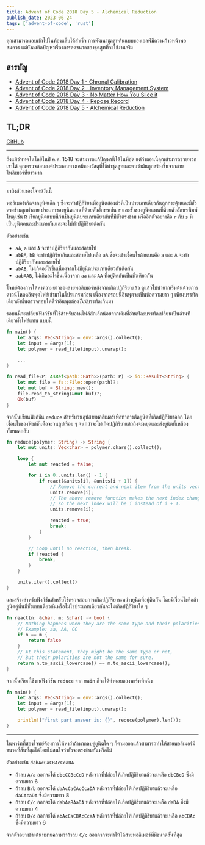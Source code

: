 ```yaml
---
title: Advent of Code 2018 Day 5 - Alchemical Reduction
publish_date: 2023-06-24
tags: ['advent-of-code', 'rust']
---
```


คุณสามารถแอบเข้าไปในห้องแล็บได้สำเร็จ การพัฒนาชุดสูทต้นแบบของเอลฟ์มีความก้าวหน้าพอสมควร แต่ยังคงติดปัญหาเรื่องการลดขนาดของชุดสูทที่จะใช้งานจริง

## สารบัญ

- [Advent of Code 2018 Day 1 - Chronal Calibration](/2022/7/6/advent-of-code-2018-day-1-chronal-calibration)
- [Advent of Code 2018 Day 2 - Inventory Management System](/2022/7/28/advent-of-code-2018-day-2-inventory-management-system)
- [Advent of Code 2018 Day 3 - No Matter How You Slice it](/2022/8/5/advent-of-code-2018-day-3-no-matter-how-you-slice-it)
- [Advent of Code 2018 Day 4 - Repose Record](/2022/8/22/advent-of-code-2018-day-4-repose-record)
- [Advent of Code 2018 Day 5 - Alchemical Reduction](/2023/6/24/advent-of-code-2018-day-5-alchemical-reduction)

## TL;DR

[GitHub](https://github.com/nomkhonwaan/nomkhonwaan/blob/main/advent-of-code/2018/day_5_alchemical_reduction.rs)

---


ถึงแม้ว่าเทคโนโลยีในปี ค.ศ. 1518 จะสามารถแก้ปัญหานี้ได้ในที่สุด แต่ว่าตอนนี้คุณสามารถช่วยพวกเขาได้ คุณตรวจสอบองค์ประกอบทางเคมีของวัสดุที่ใช้ทำชุดสูทและพบว่ามันถูกสร้างขึ้นจากสายโพลิเมอร์ที่ยาวมาก

---

มาถึงส่วนของโจทย์วันนี้

พอลิเมอร์เกิดจากยูนิตเล็ก ๆ ซึ่งจะทำปฏิกิริยาเมื่อยูนิตสองตัวที่เป็นประเภทเดียวกันถูกกระตุ้นและมีขั้วตรงข้ามถูกทำลาย ประเภทของยูนิตแทนที่ด้วยตัวอักษรเช่น `r` และขั้วของยูนิตแทนที่ด้วยตัวอักษรพิมพ์ใหญ่เช่น `R` เรียกยูนิตแบบนี้ว่าเป็นยูนิตประเภทเดียวกันที่มีขั้วตรงข้าม หรืออีกตัวอย่างคือ `r` กับ `s` ที่เป็นยูนิตคนละประเภทกันและจะไม่ทำปฏิกิริยาต่อกัน

ตัวอย่างเช่น

- `aA`, `a` และ `A` จะทำปฏิกิริยากันและสลายไป
- `abBA`, `bB` จะทำปฏิกิริยากันและสลายไปเหลือ `aA` ซึ่งจะเข้าเงื่อนไขด้านบนคือ `a` และ `A` จะทำปฏิกิริยากันและสลายไป
- `abAB`, ไม่เกิดอะไรขึ้นเนื่องจากไม่มียูนิตประเภทเดียวกันติดกัน
- `aabAAB`, ไม่เกิดอะไรขึ้นเนื่องจาก `aa` และ `AA` ที่อยู่ติดกันเป็นขั้วเดียวกัน

โจทย์ต้องการให้หาความยาวของสายพอลิเมอร์หลังจากเกิดปฏิกิริยาแล้ว ดูแล้วไม่น่ายากเริ่มต้นด้วยการดาวน์โหลดอินพุตไฟล์เข้ามาในโปรแกรมก่อน เนื่องจากรอบนี้อินพุตจะเป็นข้อความยาว ๆ เพียงบรรทัดเดียวดังนั้นตรวจสอบให้ดีว่าอินพุตต้อง*ไม่มี*บรรทัดเกินมา

รอบนนี้จะเปลี่ยนฟังก์ชันที่ใช้สำหรับอ่านไฟล์สักเล็กน้อยจากเดิมที่อ่านทีละบรรทัดเปลี่ยนเป็นอ่านทีเดียวทั้งไฟล์​แทน แบบนี้

```rust
fn main() {
    let args: Vec<String> = env::args().collect();
    let input = &args[1];
    let polymer = read_file(input).unwrap();

    ...
}

fn read_file<P: AsRef<path::Path>>(path: P) -> io::Result<String> {
    let mut file = fs::File::open(path)?;
    let mut buf = String::new();
    file.read_to_string(&mut buf)?;
    Ok(buf)
}
```

จากนั้นเขียนฟังก์ชัน `reduce` สำหรับวนลูปสายพอลิเมอร์เพื่อทำการตัดยูนิตที่เกิดปฏิกิริยาออก โดยเงื่อนไขของฟังก์ชันคือจะวนลูปเรื่อย ๆ จนกว่าจะไม่เกิดปฏิกิริยาแล้วถึงจะหยุดและส่งยูนิตที่เหลืองทั้งหมดกลับ

```rust
fn reduce(polymer: String) -> String {
    let mut units: Vec<char> = polymer.chars().collect();

    loop {
        let mut reacted = false;

        for i in 0..units.len() - 1 {
            if react(&units[i], &units[i + 1]) {
                // Remove the current and next item from the units vector.
                units.remove(i);
                // The above remove function makes the next index changed,
                // so the next index will be i instead of i + 1.
                units.remove(i);

                reacted = true;
                break;
            }
        }

        // Loop until no reaction, then break.
        if !reacted {
            break;
        }
    }

    units.iter().collect()
}
```

และสร้างสำหรับฟังก์ชันสำหรับใช้ตรวจสอบการเกิดปฏิกิริยาระหว่างยูนิตที่อยู่ติดกัน โดยมีเงื่อนไขคือถ้ายูนิตคู่นั้นมีขั้วแบบเดียวกันหรือไม่ใช่ประเภทเดียวกันจะไม่เกิดปฏิกิริยาใด ๆ 

```rust
fn react(n: &char, m: &char) -> bool {
    // Nothing happens when they are the same type and their polarities match.
    // Example: aa, AA, CC
    if n == m {
        return false 
    }
    // At this statement, they might be the same type or not,
    // But their polarities are not the same for sure.
    return n.to_ascii_lowercase() == m.to_ascii_lowercase();
}
```

จากนั้นเรียกใช้งานฟังก์ชัน `reduce` จาก `main` ก็จะได้คำตอบของพาร์ทที่หนึ่ง

```rust
fn main() {
    let args: Vec<String> = env::args().collect();
    let input = &args[1];
    let polymer = read_file(input).unwrap();

    println!("first part answer is: {}", reduce(polymer).len());
}
```

---

ในพาร์ทที่สองโจทย์ต้องการให้หาว่าถ้าหากลบคู่ยูนิตใด ๆ ก็ตามออกแล้วสามารถทำให้สายพอลิเมอร์มีขนาดที่สั้นที่สุดได้โดยไม่สนใจว่าขั้วจะตรงข้ามกันหรือไม่ 

ตัวอย่างเช่น `dabAcCaCBAcCcaDA`

- ถ้าลบ `A/a` ออกจะได้ `dbcCCBcCcD` หลังจากที่ปล่อยให้เกิดปฏิกิริยาแล้วจะเหลือ `dbCBcD` ซึ่งมีความยาว 6
- ถ้าลบ `B/b` ออกจะได้ `daAcCaCAcCcaDA` หลังจากที่ปล่อยให้เกิดปฏิกิริยาแล้วจะเหลือ `daCAcaDA` ซึ่งมีความยาว 8
- ถ้าลบ `C/c` ออกจะได้ `dabAaBAaDA` หลังจากที่ปล่อยให้เกิดปฏิกิริยาแล้วจะเหลือ `daDA` ซึ่งมีความยาว 4
- ถ้าลบ `D/d` ออกจะได้ `abAcCaCBAcCcaA` หลังจากที่ปล่อยให้เกิดปฏิกิริยาแล้วจะเหลือ `abCBAc` ซึ่งมีความยาว 6

จากตัวอย่างข้างต้นหมายความว่าถ้าลบ `C/c` ออกจากจะทำให้ได้สายพอลิเมอร์ที่มีขนาดสั้นที่สุด

